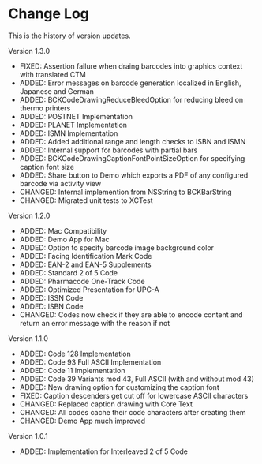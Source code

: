 Change Log
==========

This is the history of version updates.

Version 1.3.0

- FIXED: Assertion failure when draing barcodes into graphics context with translated CTM
- ADDED: Error messages on barcode generation localized in English, Japanese and German
- ADDED: BCKCodeDrawingReduceBleedOption for reducing bleed on thermo printers 
- ADDED: POSTNET Implementation
- ADDED: PLANET Implementation
- ADDED: ISMN Implementation
- ADDED: Added additional range and length checks to ISBN and ISMN
- ADDED: Internal support for barcodes with partial bars
- ADDED: BCKCodeDrawingCaptionFontPointSizeOption for specifying caption font size
- ADDED: Share button to Demo which exports a PDF of any configured barcode via activity view
- CHANGED: Internal implemention from NSString to BCKBarString
- CHANGED: Migrated unit tests to XCTest

Version 1.2.0

- ADDED: Mac Compatibility
- ADDED: Demo App for Mac
- ADDED: Option to specify barcode image background color
- ADDED: Facing Identification Mark Code
- ADDED: EAN-2 and EAN-5 Supplements
- ADDED: Standard 2 of 5 Code
- ADDED: Pharmacode One-Track Code
- ADDED: Optimized Presentation for UPC-A
- ADDED: ISSN Code
- ADDED: ISBN Code
- CHANGED: Codes now check if they are able to encode content and return an error message with the reason if not

Version 1.1.0

- ADDED: Code 128 Implementation
- ADDED: Code 93 Full ASCII Implementation
- ADDED: Code 11 Implementation
- ADDED: Code 39 Variants mod 43, Full ASCII (with and without mod 43)
- ADDED: New drawing option for customizing the caption font
- FIXED: Caption descenders get cut off for lowercase ASCII characters
- CHANGED: Replaced caption drawing with Core Text
- CHANGED: All codes cache their code characters after creating them
- CHANGED: Demo App much improved

Version 1.0.1

- ADDED: Implementation for Interleaved 2 of 5 Code
